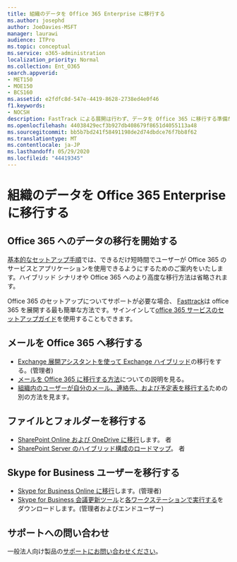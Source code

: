 ```yaml
---
title: 組織のデータを Office 365 Enterprise に移行する
ms.author: josephd
author: JoeDavies-MSFT
manager: laurawi
audience: ITPro
ms.topic: conceptual
ms.service: o365-administration
localization_priority: Normal
ms.collection: Ent_O365
search.appverid:
- MET150
- MOE150
- BCS160
ms.assetid: e2fdfc8d-547e-4419-8628-2738ed4e0f46
f1.keywords:
- NOCSH
description: FastTrack による展開は行わず、データを Office 365 に移行する準備が整った場合は、こちらの案内に沿って移行を開始してください。
ms.openlocfilehash: 44038429ecf3b927db408679f8651d4055113a48
ms.sourcegitcommit: bb5b7bd241f58491198de2d74dbdce76f7bb8f62
ms.translationtype: MT
ms.contentlocale: ja-JP
ms.lasthandoff: 05/29/2020
ms.locfileid: "44419345"
---
```

# <a name="migrate-your-organization-data-to-office-365-enterprise"></a>組織のデータを Office 365 Enterprise に移行する

## <a name="ready-to-migrate-your-data-to-office-365"></a>Office 365 へのデータの移行を開始する

[基本的なセットアップ手順](https://support.office.com/article/Set-up-Office-365-for-business-6a3a29a0-e616-4713-99d1-15eda62d04fa)では、できるだけ短時間でユーザーが Office 365 のサービスとアプリケーションを使用できるようにするためのご案内をいたします。ハイブリッド シナリオや Office 365 へのより高度な移行方法は省略されます。 
  
Office 365 のセットアップについてサポートが必要な場合、 [Fasttrack](https://fasttrack.microsoft.com/office)は office 365 を展開する最も簡単な方法です。サインインして[office 365 サービスのセットアップガイド](setup-guides-for-office-365.md)を使用することもできます。

## <a name="migrate-email-to-office-365"></a>メールを Office 365 へ移行する
- [Exchange 展開アシスタントを使って Exchange ハイブリッド](https://technet.microsoft.com/exdeploy2013)の移行をする。(管理者)
- [メールを Office 365 に移行する方法](https://support.office.com/article/Ways-to-migrate-multiple-email-accounts-to-Office-365-0a4913fe-60fb-498f-9155-a86516418842)についての説明を見る。
- [組織内のユーザーが自分のメール、連絡先、および予定表を移行する](https://support.office.com/article/Migrate-email-and-contacts-to-Office-365-for-business-a3e3bddb-582e-4133-8670-e61b9f58627e)ための別の方法を見ます。

## <a name="migrate-files-and-folders"></a>ファイルとフォルダーを移行する
- [SharePoint Online および OneDrive に移行](https://docs.microsoft.com/sharepointmigration/migrate-to-sharepoint-online)します。 者
- [SharePoint Server のハイブリッド構成のロードマップ](https://docs.microsoft.com/SharePoint/hybrid/configuration-roadmaps)。 者

## <a name="migrate-skype-for-business-users"></a>Skype for Business ユーザーを移行する
- [Skype for Business Online に移行](https://technet.microsoft.com/library/jj204969.aspx)します。(管理者)
- [Skype for Business 会議更新ツール](https://www.microsoft.com/download/details.aspx?id=51659)と[各ワークステーションで実行する](https://support.office.com/article/Meeting-Update-Tool-for-Skype-for-Business-and-Lync-2b525fe6-ed0f-4331-b533-c31546fcf4d4)をダウンロードします。(管理者およびエンドユーザー)
  
## <a name="need-to-talk-to-support"></a>サポートへの問い合わせ
一般法人向け製品の[サポートにお問い合わせください](https://support.office.com/article/32a17ca7-6fa0-4870-8a8d-e25ba4ccfd4b)。
